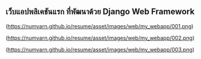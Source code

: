 ## เว็บแอปพลิเคชันแรก ที่พัฒนาด้วย Django Web Framework

(https://numvarn.github.io/resume/asset/images/web/my_webapp/001.png)

(https://numvarn.github.io/resume/asset/images/web/my_webapp/002.png)

(https://numvarn.github.io/resume/asset/images/web/my_webapp/003.png)
